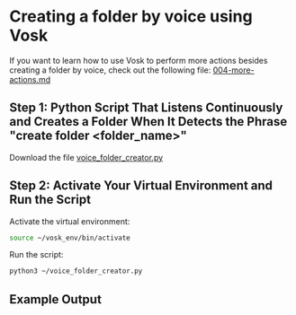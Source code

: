 # Creating a folder by voice using Vosk

If you want to learn how to use Vosk to perform more actions besides creating a folder by voice, check out the following file: [004-more-actions.md](https://github.com/verybboy/EcoEco-Accessible-OS/blob/main/virtual-environment-vosk/tutorial-EN/004-more-actions.md)

## Step 1: Python Script That Listens Continuously and Creates a Folder When It Detects the Phrase "create folder <folder_name>"

Download the file [voice_folder_creator.py](https://github.com/verybboy/EcoEco-Accessible-OS/blob/main/virtual-environment-vosk/tutorial-EN/scripts/voice_folder_creator.py)

## Step 2: Activate Your Virtual Environment and Run the Script

Activate the virtual environment:

```bash
source ~/vosk_env/bin/activate
```

Run the script:

```bash
python3 ~/voice_folder_creator.py
```

## Example Output

